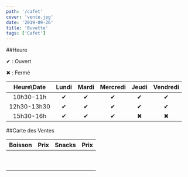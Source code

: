 ```yaml
---
path: '/cafet'
cover: 'vente.jpg'
date: '2019-09-26'
title: 'Buvette'
tags: ['Cafet']
---
```



##Heure

✔ : Ouvert

✖ : Fermé


| Heure\Date 	| Lundi 	| Mardi 	| Mercredi 	| Jeudi 	| Vendredi 	|
|:-----------:	|:------:	|:------:	|:--------:	|:------:	|:--------:	|
| 10h30-11h 	| ✔ 	| ✔ 	| ✔ 	| ✔ 	|✔|
| 12h30-13h30 	| ✔ 	| ✔ 	| ✔ 	| ✔ 	|✔|
| 15h30-16h 	| ✔ 	| ✔ 	| ✔ 	| ✖ 	|  ✖	|



##Carte des Ventes

| Boisson | Prix | Snacks | Prix |
| ------ | ------ | ------ | ------ |
| | | | |
| | | | |
| | | | |
| | | | |
| | | | |
| | | | |
| | | | |
| | | | |
| | | | |

